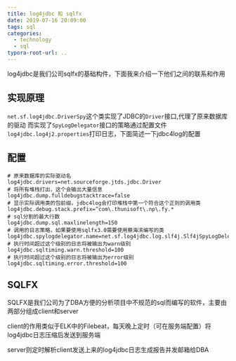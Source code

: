 ```yaml
---
title: log4jdbc 和 sqlfx
date: 2019-07-16 20:09:00
tags: sql
categories:
  - technology
  - sql
typora-root-url: ..
---
```

log4jdbc是我们公司sqlfx的基础构件，下面我来介绍一下他们之间的联系和作用
## 实现原理
`net.sf.log4jdbc.DriverSpy`这个类实现了JDBC的`Driver`接口,代理了原来数据库的驱动
而实现了`SpyLogDelegator`接口的策略通过配置文件`log4jdbc.log4j2.properties`打印日志，下面简述一下jdbc4log的配置

## 配置

```
# 原来数据库的实际驱动名
log4jdbc.drivers=net.sourceforge.jtds.jdbc.Driver
# 将所有堆栈打出，这个会输出大量信息
log4jdbc.dump.fulldebugstacktrace=false
# 显示实际调用类的包前缀，jdbc4log会打印堆栈中第一个符合这个正则的调用类
log4jdbc.debug.stack.prefix=^com\.thunisoft\.np\.fy.*
# sql分割的最大行数
log4jdbc.dump.sql.maxlinelength=150
# 调用的日志策略，如果要使用sqlfx3.0需要使用蔡海滨编写的类
log4jdbc.spylogdelegator.name=net.sf.log4jdbc.log.slf4j.Slf4jSpyLogDelegator
# 执行时间超过这个级别的日志将被输出为warn级别
log4jdbc.sqltiming.warn.threshold=100
# 执行时间超过这个级别的日志将被输出为error级别
log4jdbc.sqltiming.error.threshold=100
```

## SQLFX

SQLFX是我们公司为了DBA方便的分析项目中不规范的sql而编写的软件，主要由两部分组成client和server

client的作用类似于ELK中的Filebeat，每天晚上定时（可在服务端配置）将log4jdbc日志压缩后发送到服务端

server则定时解析client发送上来的log4jdbc日志生成报告并发邮箱给DBA


